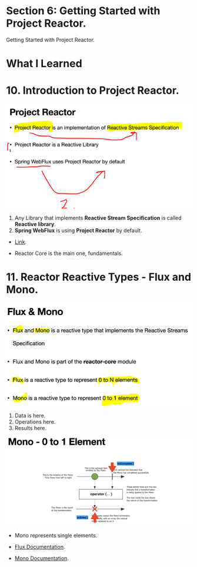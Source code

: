 # Section 6: Getting Started with Project Reactor.

Getting Started with Project Reactor.

# What I Learned

# 10. Introduction to Project Reactor.

<img src="projectReactor.PNG" alt="reactive programming" width="700"/>

1. Any Library that implements **Reactive Stream Specification** is called **Reactive library**.
2. **Spring WebFlux** is using **Project Reactor** by default.

- [Link](https://projectreactor.io/).

-  Reactor Core is the main one, fundamentals.

# 11. Reactor Reactive Types - Flux and Mono.

<img src="FluxAndMono.PNG" alt="reactive programming" width="700"/>

1. Data is here.
2. Operations here.
3. Results here.

<img src="MonoType.PNG" alt="reactive programming" width="700"/>

- Mono represents single elements.

- [Flux Documentation](https://projectreactor.io/docs/core/release/api/reactor/core/publisher/Flux.html).

- [Mono Documentation](https://projectreactor.io/docs/core/release/api/reactor/core/publisher/Mono.html).
